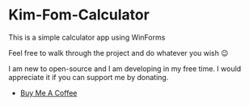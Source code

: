 # Kim-Fom-Calculator

This is a simple calculator app using WinForms

Feel free to walk through the project and do whatever you wish 😉




I am new to open-source and I am developing in my free time. I would appreciate it if you can support me by donating.

* [Buy Me A Coffee](https://www.buymeacoffee.com/kimfom01)
